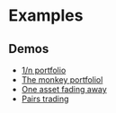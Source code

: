 # Examples

## Demos
- [1/n portfolio](https://www.cvxgrp.org/simulator/marimo/Balanced.html)
- [The monkey portfoliol](https://www.cvxgrp.org/simulator/marimo/monkey.html)
- [One asset fading away](https://www.cvxgrp.org/simulator/marimo/OneAssetFadingOut.html)
- [Pairs trading](https://www.cvxgrp.org/simulator/marimo/pairs.html)

